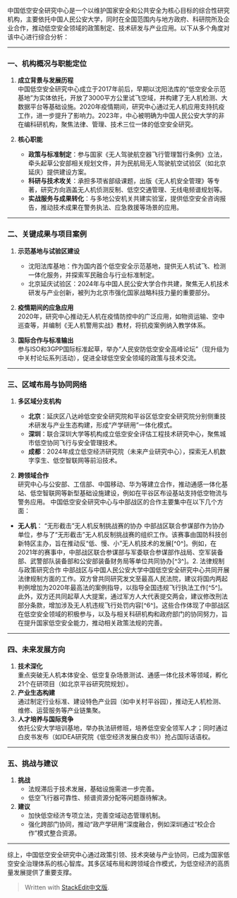 中国低空安全研究中心是一个以维护国家安全和公共安全为核心目标的综合性研究机构，主要依托中国人民公安大学，同时在全国范围内与地方政府、科研院所及企业合作，推动低空安全领域的政策制定、技术研发与产业应用。以下从多个角度对该中心进行综合分析：

---

### 一、机构概况与职能定位
1. **成立背景与发展历程**  
   中国低空安全研究中心成立于2017年前后，早期以沈阳法库的“低空安全示范基地”为实体依托，开放了3000平方公里试飞空域，并构建了无人机检测、大数据平台等基础设施。2020年疫情期间，研究中心通过无人机应用支持抗疫工作，进一步提升了影响力。2023年，中心被明确为中国人民公安大学的非在编科研机构，聚焦法律、管理、技术三位一体的低空安全研究。

2. **核心职能**  
   - **政策与标准制定**：参与国家《无人驾驶航空器飞行管理暂行条例》立法，牵头起草公安部相关规划文件，并为民航局无人驾驶航空试验区（如北京延庆）提供建设方案。  
   - **科研与技术攻关**：承担多项省部级课题，出版《无人机安全管理》等专著，研究方向涵盖无人机侦测反制、低空交通管理、无线电频谱规划等。  
   - **实战服务与成果转化**：与多地公安机关共建实验室，提供低空安全咨询报告，推动技术成果在警务执法、应急救援等场景的应用。

---

### 二、关键成果与项目案例
1. **示范基地与试验区建设**  
   - 沈阳法库基地：作为国内首个低空安全示范基地，提供无人机试飞、检测一体化服务，并探索军民融合与行业标准制定。  
   - 北京延庆试验区：2024年与中国人民公安大学合作共建，聚焦无人机技术研发与产业创新，被列为北京市强化国家战略科技力量的重要部分。

2. **疫情期间的应急应用**  
   2020年，研究中心推动无人机在疫情防控中的广泛应用，如物资运输、空中巡查等，并编制《无人机警用实战》教材，将抗疫案例纳入教学体系。

3. **国际合作与标准输出**  
   参与ISO和3GPP国际标准起草，举办“人民安防低空安全高峰论坛”（现升级为中关村论坛系列活动），促进全球低空安全领域的政策与技术交流。

---

### 三、区域布局与协同网络
1. **多区域分支机构**  
   - **北京**：延庆区八达岭低空安全研究院和平谷区低空安全研究院分别侧重技术研发与产业生态构建，形成“产学研用”一体化模式。  
   - **深圳**：联合深圳大学等机构成立低空安全评估工程技术研究中心，聚焦城市低空协同飞行与安全管理技术。  
   - **成都**：2024年成立低空经济研究院（未来产业研究中心），探索无人机数字孪生、低空智联网等前沿技术。

2. **跨领域合作**  
   研究中心与公安部、工信部、中国移动、华为等建立合作，推动通感一体化基站、低空智联网等新型基础设施建设，例如在平谷区布设基站支持低空物流与警务应用。
中国低空安全研究中心与中部战区的合作主要集中在以下几个方面：
- **无人机**： “无形截击”无人机反制挑战赛的协办 中部战区联合参谋部作为协办单位，参与了“无形截击”无人机反制挑战赛的组织工作。该赛事由国防科技创新特区主办，旨在推动反“低、慢、小”无人机技术的发展[^0^]。例如，在2021年的赛事中，中部战区联合参谋部与军委联合参谋部作战局、空军装备部、武警部队装备部和公安部装备财务局等单位共同协办[^3^]。2. 法律规制与政策研究合作 中部战区与中国人民公安大学中国低空安全研究中心共同开展法律规制方面的工作。双方曾共同研究发文至最高人民法院，建议将国内两起判例增加为2020年最高法的案例指导，以指导全国违规飞行执法工作[^5^]。此外，双方还共同起草人大提案，通过军方人大代表提交两会，建议修改刑法部分条款，增加涉及无人机违规飞行处罚内容[^6^]。这些合作体现了中部战区在低空安全领域的积极参与，以及与相关科研机构和政府部门的协同努力，旨在提升国家低空安全能力，推动相关政策法规的完善。
---

### 四、未来发展方向
1. **技术深化**  
   重点突破无人机本体安全、低空复杂场景测试、通感一体化技术等领域，孵化21个在研项目（如北京平谷研究院规划）。  
2. **产业生态构建**  
   通过制定行业标准、建设特色产业园（如中关村平谷园），推动无人机检测、维修、运营服务等产业链集聚。  
3. **人才培养与国际竞争**  
   依托公安大学培训基地，举办执法研修班，培养低空安全领军人才；同时通过白皮书发布（如IDEA研究院《低空经济发展白皮书》）抢占国际话语权。

---

### 五、挑战与建议
1. **挑战**  
   - 法规滞后于技术发展，基础设施需进一步完善。  
   - 低空飞行器可靠性、频谱资源分配等问题亟待解决。  
2. **建议**  
   - 加快低空经济专项立法，完善空域动态管理机制。  
   - 强化跨部门协同，推动“政产学研用”深度融合，例如深圳通过“校企合作”模式整合资源。

---

综上，中国低空安全研究中心通过政策引领、技术突破与产业协同，已成为国家低空安全治理体系的核心智库。其多区域布局和跨领域合作模式，为低空经济的高质量发展提供了重要支撑。

> Written with [StackEdit中文版](https://stackedit.cn/).
<!--stackedit_data:
eyJoaXN0b3J5IjpbLTE3NTEwODYxNjksLTE0MzA1MzM4NzZdfQ
==
-->